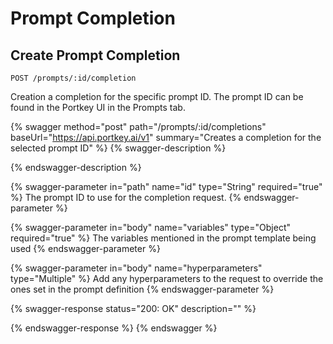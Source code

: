 # Prompt Completion

## Create Prompt Completion

`POST /prompts/:id/completion`

Creation a completion for the specific prompt ID. The prompt ID can be found in the Portkey UI in the Prompts tab.

{% swagger method="post" path="/prompts/:id/completions" baseUrl="https://api.portkey.ai/v1" summary="Creates a completion for the selected prompt ID" %}
{% swagger-description %}

{% endswagger-description %}

{% swagger-parameter in="path" name="id" type="String" required="true" %}
The prompt ID to use for the completion request.
{% endswagger-parameter %}

{% swagger-parameter in="body" name="variables" type="Object" required="true" %}
The variables mentioned in the prompt template being used
{% endswagger-parameter %}

{% swagger-parameter in="body" name="hyperparameters" type="Multiple" %}
Add any hyperparameters to the request to override the ones set in the prompt definition
{% endswagger-parameter %}

{% swagger-response status="200: OK" description="" %}

{% endswagger-response %}
{% endswagger %}
